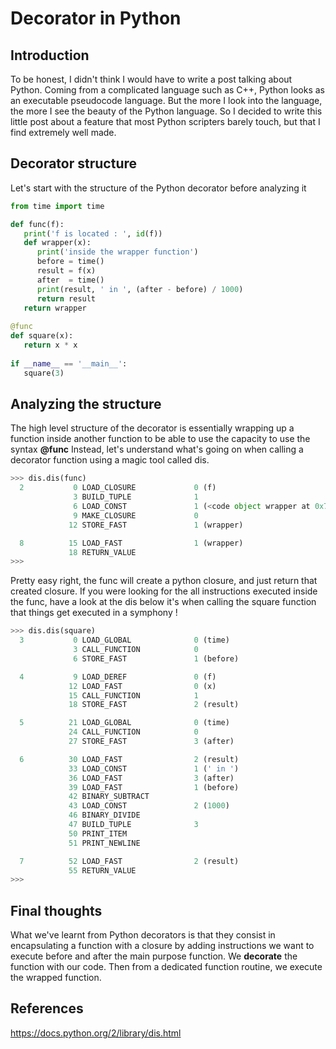 
# Decorator in Python

## Introduction

To be honest, I didn't think I would have to write a post talking about Python. Coming from a complicated language such as C++,
Python looks as an executable pseudocode language. But the more I look into the language, the more I see the beauty of the Python language. So I decided to write this little post about a feature that most Python scripters barely touch, but that I find extremely well made.

## Decorator structure

Let's start with the structure of the Python decorator before analyzing it

```python
from time import time

def func(f):
   print('f is located : ', id(f))
   def wrapper(x):
      print('inside the wrapper function')
      before = time()
      result = f(x)
      after  = time()
      print(result, ' in ', (after - before) / 1000)
      return result
   return wrapper
   
@func
def square(x):
   return x * x
   
if __name__ == '__main__':
   square(3)
```

## Analyzing the structure

The high level structure of the decorator is essentially wrapping up a function inside another function to be able to use the capacity to use the syntax **@func**
Instead, let's understand what's going on when calling a decorator function using a magic tool called dis.

```python
>>> dis.dis(func)
  2           0 LOAD_CLOSURE             0 (f)
              3 BUILD_TUPLE              1
              6 LOAD_CONST               1 (<code object wrapper at 0x7fa8d1645e30, file "<stdin>", line 2>)
              9 MAKE_CLOSURE             0
             12 STORE_FAST               1 (wrapper)

  8          15 LOAD_FAST                1 (wrapper)
             18 RETURN_VALUE        
>>> 
```

Pretty easy right, the func will create a python closure, and just return that created closure.
If you were looking for the all instructions executed inside the func, have a look at the dis below
it's when calling the square function that things get executed in a symphony !

```python
>>> dis.dis(square)
  3           0 LOAD_GLOBAL              0 (time)
              3 CALL_FUNCTION            0
              6 STORE_FAST               1 (before)

  4           9 LOAD_DEREF               0 (f)
             12 LOAD_FAST                0 (x)
             15 CALL_FUNCTION            1
             18 STORE_FAST               2 (result)

  5          21 LOAD_GLOBAL              0 (time)
             24 CALL_FUNCTION            0
             27 STORE_FAST               3 (after)

  6          30 LOAD_FAST                2 (result)
             33 LOAD_CONST               1 (' in ')
             36 LOAD_FAST                3 (after)
             39 LOAD_FAST                1 (before)
             42 BINARY_SUBTRACT     
             43 LOAD_CONST               2 (1000)
             46 BINARY_DIVIDE       
             47 BUILD_TUPLE              3
             50 PRINT_ITEM          
             51 PRINT_NEWLINE       

  7          52 LOAD_FAST                2 (result)
             55 RETURN_VALUE        
>>> 
```

## Final thoughts

What we've learnt from Python decorators is that they consist in encapsulating a function with a closure by adding instructions we want to execute before and after the main purpose function. We **decorate** the function with our code.
Then from a dedicated function routine, we execute the wrapped function.

## References 

https://docs.python.org/2/library/dis.html


